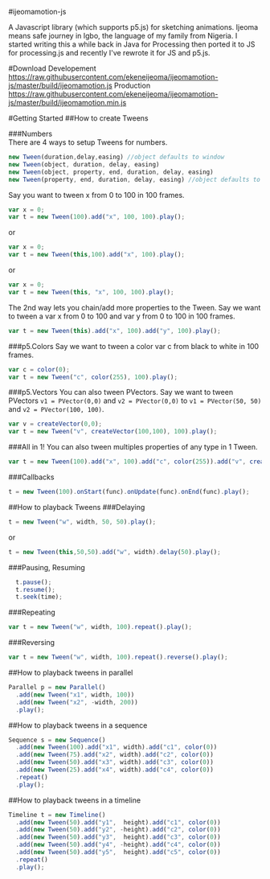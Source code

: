 #ijeomamotion-js
 
A Javascript library (which supports p5.js) for sketching animations. Ijeoma means safe journey in Igbo, the language of my family from Nigeria. I started writing this a while back in Java for Processing then ported it to JS for processing.js and recently I've rewrote it for JS and p5.js.

#Download 
Developement
https://raw.githubusercontent.com/ekeneijeoma/ijeomamotion-js/master/build/ijeomamotion.js
Production
https://raw.githubusercontent.com/ekeneijeoma/ijeomamotion-js/master/build/ijeomamotion.min.js

#Getting Started 
##How to create Tweens

###Numbers  
There are 4 ways to setup Tweens for numbers.
```javascript
new Tween(duration,delay,easing) //object defaults to window
new Tween(object, duration, delay, easing) 
new Tween(object, property, end, duration, delay, easing)
new Tween(property, end, duration, delay, easing) //object defaults to window
```

Say you want to tween x from 0 to 100 in 100 frames. 
```javascript
var x = 0;
var t = new Tween(100).add("x", 100, 100).play();
```
or
```javascript
var x = 0;
var t = new Tween(this,100).add("x", 100).play();
```

or
```javascript
var x = 0;
var t = new Tween(this, "x", 100, 100).play();
```

The 2nd way lets you chain/add more properties to the Tween. Say we want to tween a var x from 0 to 100 and var y from 0 to 100 in 100 frames.
```javascript
var t = new Tween(this).add("x", 100).add("y", 100).play();
```
 
###p5.Colors 
Say we want to tween a color var c from black to white in 100 frames.
```javascript
var c = color(0);
var t = new Tween("c", color(255), 100).play();
```
 
###p5.Vectors
You can also tween PVectors. Say we want to tween PVectors `v1 = PVector(0,0)` and `v2 = PVector(0,0)` to `v1 = PVector(50, 50)` and `v2 = PVector(100, 100)`.
```javascript
var v = createVector(0,0);
var t = new Tween("v", createVector(100,100), 100).play();
```

###All in 1!
You can also tween multiples properties of any type in 1 Tween.
```javascript
var t = new Tween(100).add("x", 100).add("c", color(255)).add("v", createVector(100, 100)).play();
```

###Callbacks 
```javascript
t = new Tween(100).onStart(func).onUpdate(func).onEnd(func).play(); 
```

##How to playback Tweens 
###Delaying
```javascript
t = new Tween("w", width, 50, 50).play();
```
or
```javascript
t = new Tween(this,50,50).add("w", width).delay(50).play();
```
###Pausing, Resuming  
```javascript  
  t.pause(); 
  t.resume(); 
  t.seek(time); 
```
###Repeating
```javascript
var t = new Tween("w", width, 100).repeat().play();
```
###Reversing
```javascript 
var t = new Tween("w", width, 100).repeat().reverse().play();
```

##How to playback tweens in parallel
```javascript
Parallel p = new Parallel()
  .add(new Tween("x1", width, 100))
  .add(new Tween("x2", -width, 200))
  .play(); 
```

##How to playback tweens in a sequence
```javascript
Sequence s = new Sequence()
  .add(new Tween(100).add("x1", width).add("c1", color(0))
  .add(new Tween(75).add("x2", width).add("c2", color(0))
  .add(new Tween(50).add("x3", width).add("c3", color(0))
  .add(new Tween(25).add("x4", width).add("c4", color(0))
  .repeat()
  .play();
```

##How to playback tweens in a timeline
```javascript
Timeline t = new Timeline()
  .add(new Tween(50).add("y1",  height).add("c1", color(0))
  .add(new Tween(50).add("y2", -height).add("c2", color(0))
  .add(new Tween(50).add("y3",  height).add("c3", color(0))
  .add(new Tween(50).add("y4", -height).add("c4", color(0))
  .add(new Tween(50).add("y5",  height).add("c5", color(0))
  .repeat()
  .play();
```